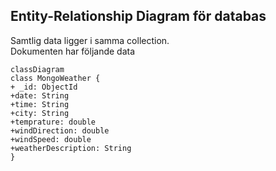 ## Entity-Relationship Diagram för databas <br>
Samtlig data ligger i samma collection. <br>
Dokumenten har följande data

``` mermaid
classDiagram
class MongoWeather {
+ _id: ObjectId
+date: String
+time: String
+city: String
+temprature: double
+windDirection: double
+windSpeed: double
+weatherDescription: String
}
```
